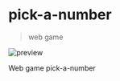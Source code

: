 # **pick-a-number**
> web game

![preview](https://github.com/romankrivopalov/pick-a-number/blob/main/src/images/preview.png?raw=true)

Web game pick-a-number
